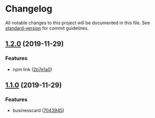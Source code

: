 # Changelog

All notable changes to this project will be documented in this file. See [standard-version](https://github.com/conventional-changelog/standard-version) for commit guidelines.

## [1.2.0](https://github.com/negebauer/businesscard/compare/v1.1.0...v1.2.0) (2019-11-29)


### Features

* npm link ([2b7e1a0](https://github.com/negebauer/businesscard/commit/2b7e1a05cbacbe505f6cc7c31a8ab1acb72e9407))

## [1.1.0](https://github.com/negebauer/businesscard/compare/v1.6.0...v1.1.0) (2019-11-29)


### Features

* businesscard ([7043945](https://github.com/negebauer/businesscard/commit/70439455bf016228fbb56bbcdb3a8df2991eb2aa))
